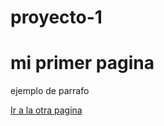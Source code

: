 # proyecto-1

</html>
<head>
<title>pagina1</title>
</head>
<body>
<h1>mi primer pagina</h1>
<p>ejemplo de parrafo</p>
<a href="pagina2.html">Ir a la otra pagina </a>
</body>
</html> 
